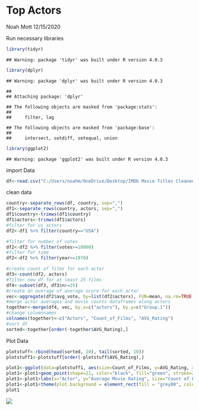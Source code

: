 Top Actors
================
Noah Mott
12/15/2020

Run necessary libraries

``` r
library(tidyr)
```

    ## Warning: package 'tidyr' was built under R version 4.0.3

``` r
library(dplyr)
```

    ## Warning: package 'dplyr' was built under R version 4.0.3

    ## 
    ## Attaching package: 'dplyr'

    ## The following objects are masked from 'package:stats':
    ## 
    ##     filter, lag

    ## The following objects are masked from 'package:base':
    ## 
    ##     intersect, setdiff, setequal, union

``` r
library(ggplot2)
```

    ## Warning: package 'ggplot2' was built under R version 4.0.3

import Data

``` r
df<-read.csv("C:/Users/noahm/OneDrive/Desktop/IMDb Movie Titles Cleaned.csv")
```

clean data

``` r
country<-separate_rows(df, country, sep=",")
df1<-separate_rows(country, actors, sep=",")
df1$country<-trimws(df1$country)
df1$actors<-trimws(df1$actors)
#filter for us actors
df2<-df1 %>% filter(country=="USA")
```

``` r
#filter for number of votes
df2<-df2 %>% filter(votes>=10000)
#filter for time
df2<-df2 %>% filter(year>=1970)
```

``` r
#create count of films for each actor
df3<-count(df2, actors)
#filter new df for at least 25 films
df4<-subset(df3, df3$n>=25)
#create an average of average score for each actor
vec<-aggregate(df2$avg_vote, by=list(df2$actors), FUN=mean, na.rm=TRUE)
#merge actor averages and movie counts dataframes along actors
together<-merge(df4, vec, by.x=c("actors"), by.y=c("Group.1"))
#change columnnames
colnames(together)<-c("Actors", "Count_of_Films", "AVG_Rating")
#sort df
sorted<-together[order(-together$AVG_Rating),]
```

Plot Data

``` r
plotstuff<-rbind(head(sorted, 10), tail(sorted, 10))
plotstuff1<-plotstuff[order(-plotstuff$AVG_Rating),]
```

``` r
plot1<-ggplot(data=plotstuff1, aes(size=Count_of_Films, y=AVG_Rating, x=reorder(Actors,AVG_Rating)))+geom_hline(yintercept = mean(together$AVG_Rating), linetype="dashed", color="red", size=1)
plot1<-plot1+geom_point(shape=21, color="black", fill="green", stroke=2)+coord_flip()+annotate("text", x="Jean-Claude Van Damme", y=mean(together$AVG_Rating), label="Mean Actor Rating", size=4, angle=90, vjust=-0.6, hjust=-.1)
plot1<-plot1+labs(x="Actor", y="Average Movie Rating", size="Count of Films", title="Top & Bottom 10 US Actors by IMDb Average Film Rating Since 1970")
plot1<-plot1+theme(plot.background = element_rect(fill = "grey80", colour = "black"), panel.background=element_rect(fill="grey60"), legend.backgroun=element_rect(fill="grey80"), legend.key = element_rect(fill="grey80"))+theme(plot.title=element_text(hjust=.5))
plot1
```

![](harryplotter_files/figure-gfm/unnamed-chunk-7-1.png)<!-- -->
